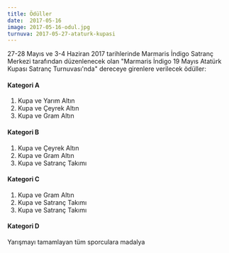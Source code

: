 ```yaml
---
title: Ödüller
date:  2017-05-16
image: 2017-05-16-odul.jpg
turnuva: 2017-05-27-ataturk-kupasi
---
```


27-28 Mayıs ve 3-4 Haziran 2017 tarihlerinde Marmaris İndigo Satranç Merkezi tarafından düzenlenecek olan "Marmaris İndigo 19 Mayıs Atatürk Kupası Satranç Turnuvası'nda" dereceye girenlere verilecek ödüller:

#### Kategori A
1. 	Kupa ve Yarım Altın
2. 	Kupa ve Çeyrek Altın
3. 	Kupa ve Gram Altın

#### Kategori B
1. 	Kupa ve Çeyrek Altın
2. 	Kupa ve Gram Altın
3. 	Kupa ve Satranç Takımı

#### Kategori C
1. 	Kupa ve Gram Altın
2. 	Kupa ve Satranç Takımı
3. 	Kupa ve Satranç Takımı

#### Kategori D
Yarışmayı tamamlayan tüm sporculara madalya
